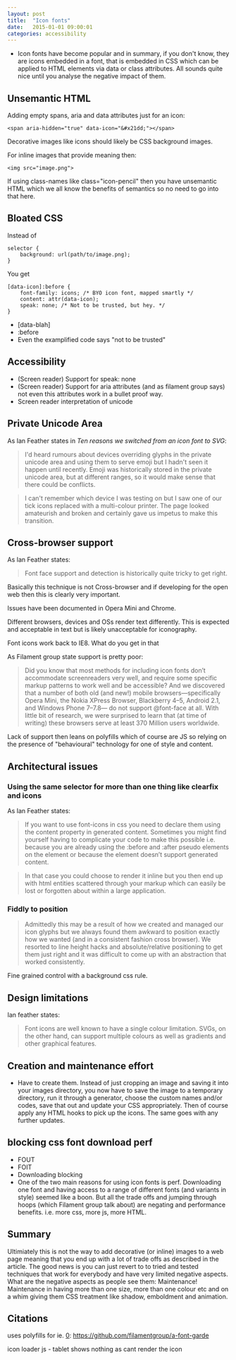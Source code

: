 ```yaml
---
layout: post
title:  "Icon fonts"
date:   2015-01-01 09:00:01
categories: accessibility
---
```


* Icon fonts have become popular and in summary, if you don't know, they are icons embedded in a font, that is embedded in CSS which can be applied to HTML elements via data or class attributes. All sounds quite nice until you analyse the negative impact of them.

## Unsemantic HTML

Adding empty spans, aria and data attributes just for an icon:

	<span aria-hidden="true" data-icon="&#x21dd;"></span>

Decorative images like icons should likely be CSS background images.

For inline images that provide meaning then:

	<img src="image.png">

If using class-names like class="icon-pencil" then you have unsemantic HTML which we all know the benefits of semantics so no need to go into that here. [](/semantic-article/)


## Bloated CSS

Instead of

	selector {
		background: url(path/to/image.png);
	}

You get

	[data-icon]:before {
		font-family: icons; /* BYO icon font, mapped smartly */
		content: attr(data-icon);
		speak: none; /* Not to be trusted, but hey. */
	}

* [data-blah]
* :before
* Even the examplified code says "not to be trusted"

## Accessibility

* (Screen reader) Support for speak: none
* (Screen reader) Support for aria attributes (and as filament group says) not even this attributes work in a bullet proof way.
* Screen reader interpretation of unicode

## Private Unicode Area

As Ian Feather states in *Ten reasons we switched from an icon font to SVG*: 

> I'd heard rumours about devices overriding glyphs in the private unicode area and using them to serve emoji but I hadn't seen it happen until recently. Emoji was historically stored in the private unicode area, but at different ranges, so it would make sense that there could be conflicts.

> I can't remember which device I was testing on but I saw one of our tick icons replaced with a multi-colour printer. The page looked amateurish and broken and certainly gave us impetus to make this transition.

## Cross-browser support

As Ian Feather states:

> Font face support and detection is historically quite tricky to get right. 

Basically this technique is not Cross-browser and if developing for the open web then this is clearly very important.

Issues have been documented in Opera Mini and Chrome.

Different browsers, devices and OSs render text differently. This is expected and acceptable in text but is likely unacceptable for iconography.

Font icons work back to IE8. What do you get in that

As Filament group state support is pretty poor:

> Did you know that most methods for including icon fonts don’t accommodate screenreaders very well, and require some specific markup patterns to work well and be accessible? And we discovered that a number of both old (and new!) mobile browsers—specifically Opera Mini, the Nokia XPress Browser, Blackberry 4–5, Android 2.1, and Windows Phone 7–7.8— do not support @font-face at all. With little bit of research, we were surprised to learn that (at time of writing) these browsers serve at least 370 Million users worldwide.

Lack of support then leans on polyfills which of course are JS so relying on the presence of "behavioural" technology for one of style and content.

## Architectural issues

### Using the same selector for more than one thing like clearfix and icons

As Ian Feather states:

> If you want to use font-icons in css you need to declare them using the content property in generated content. Sometimes you might find yourself having to complicate your code to make this possible i.e. because you are already using the :before and :after pseudo elements on the element or because the element doesn’t support generated content.

> In that case you could choose to render it inline but you then end up with html entities scattered through your markup which can easily be lost or forgotten about within a large application.

### Fiddly to position

> Admittedly this may be a result of how we created and managed our icon glyphs but we always found them awkward to position exactly how we wanted (and in a consistent fashion cross browser). We resorted to line height hacks and absolute/relative positioning to get them just right and it was difficult to come up with an abstraction that worked consistently.

Fine grained control with a background css rule.

## Design limitations

Ian feather states:

> Font icons are well known to have a single colour limitation. SVGs, on the other hand, can support multiple colours as well as gradients and other graphical features.

## Creation and maintenance effort

* Have to create them. Instead of just cropping an image and saving it into your images directory, you now have to save the image to a temporary directory, run it through a generator, choose the custom names and/or codes, save that out and update your CSS appropriately. Then of course apply any HTML hooks to pick up the icons. The same goes with any further updates.

## blocking css font download perf

* FOUT
* FOIT
* Downloading blocking
* One of the two main reasons for using icon fonts is perf. Downloading one font and having access to a range of different fonts (and variants in style) seemed like a boon. But all the trade offs and jumping through hoops (which Filament group talk about) are negating and performance benefits. i.e. more css, more js, more HTML.

## Summary

Ultimiately this is not the way to add decorative (or inline) images to a web page meaning that you end up with a lot of trade offs as described in the article. The good news is you can just revert to to tried and tested techniques that work for everybody and have very limited negative aspects. What are the negative aspects as people see them: Maintenance! Maintenance in having more than one size, more than one colour etc and on a whim giving them CSS treatment like shadow, emboldment and animation.

## Citations

[0]: http://ianfeather.co.uk/ten-reasons-we-switched-from-an-icon-font-to-svg/
[0]: http://css-tricks.com/examples/IconFont/
[0]: https://www.youtube.com/watch?v=dfweWyVScaI (mentions css font block render)
[0]: http://www.filamentgroup.com/lab/bulletproof_icon_fonts.html
uses polyfills for ie.
[0]: https://github.com/filamentgroup/a-font-garde

icon loader js - tablet shows nothing as cant render the icon